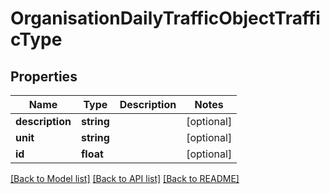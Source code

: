 # OrganisationDailyTrafficObjectTrafficType

## Properties
Name | Type | Description | Notes
------------ | ------------- | ------------- | -------------
**description** | **string** |  | [optional] 
**unit** | **string** |  | [optional] 
**id** | **float** |  | [optional] 

[[Back to Model list]](../../README.md#documentation-for-models) [[Back to API list]](../../README.md#documentation-for-api-endpoints) [[Back to README]](../../README.md)

